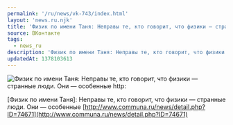 ```yaml
---
permalink: '/ru/news/vk-743/index.html'
layout: 'news.ru.njk'
title: 'Физик по имени Таня: Неправы те, кто говорит, что физики — странные люди'
source: ВКонтакте
tags:
  - news_ru
description: 'Физик по имени Таня: Неправы те, кто говорит, что физики — странные люди'
updatedAt: 1378103613
---
```

![Физик по имени Таня: Неправы те, кто говорит, что физики — странные люди. Они — особенные http:](https://sun9-16.userapi.com/GmwK7_3WmEJ4RMjpGiXKxia4Rl4IFN34AiJ5qQ/CfvZT3ni4co.jpg)

[Физик по имени Таня]: Неправы те, кто говорит, что физики — странные люди. Они — особенные
[http://www.communa.ru/news/detail.php?ID=74671](http://www.communa.ru/news/detail.php?ID=74671)
